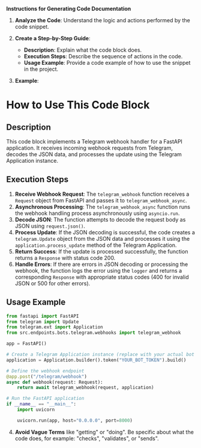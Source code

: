 **Instructions for Generating Code Documentation**

1. **Analyze the Code**: Understand the logic and actions performed by the code snippet.

2. **Create a Step-by-Step Guide**:
    - **Description**: Explain what the code block does.
    - **Execution Steps**: Describe the sequence of actions in the code.
    - **Usage Example**: Provide a code example of how to use the snippet in the project.

3. **Example**:

How to Use This Code Block
========================================================================================

Description
-------------------------
This code block implements a Telegram webhook handler for a FastAPI application. It receives incoming webhook requests from Telegram, decodes the JSON data, and processes the update using the Telegram Application instance. 

Execution Steps
-------------------------
1. **Receive Webhook Request**: The `telegram_webhook` function receives a `Request` object from FastAPI and passes it to `telegram_webhook_async`.
2. **Asynchronous Processing**: The `telegram_webhook_async` function runs the webhook handling process asynchronously using `asyncio.run`.
3. **Decode JSON**: The function attempts to decode the request body as JSON using `request.json()`.
4. **Process Update**: If the JSON decoding is successful, the code creates a `telegram.Update` object from the JSON data and processes it using the `application.process_update` method of the Telegram Application.
5. **Return Success**: If the update is processed successfully, the function returns a `Response` with status code 200.
6. **Handle Errors**: If there are errors in JSON decoding or processing the webhook, the function logs the error using the `logger` and returns a corresponding `Response` with appropriate status codes (400 for invalid JSON or 500 for other errors).

Usage Example
-------------------------

```python
from fastapi import FastAPI
from telegram import Update
from telegram.ext import Application
from src.endpoints.bots.telegram.webhooks import telegram_webhook

app = FastAPI()

# Create a Telegram Application instance (replace with your actual bot token)
application = Application.builder().token("YOUR_BOT_TOKEN").build()

# Define the webhook endpoint
@app.post("/telegram/webhook")
async def webhook(request: Request):
    return await telegram_webhook(request, application)

# Run the FastAPI application
if __name__ == "__main__":
    import uvicorn

    uvicorn.run(app, host="0.0.0.0", port=8000)
```

4. **Avoid Vague Terms** like "getting" or "doing". Be specific about what the code does, for example: "checks", "validates", or "sends".